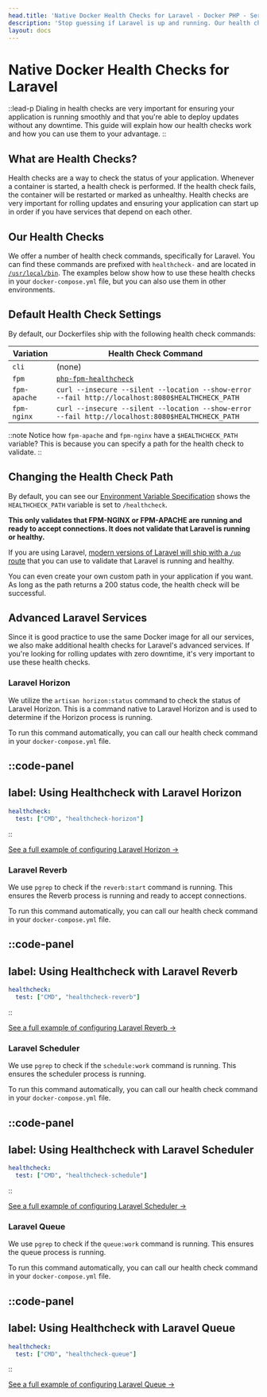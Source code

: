 ```yaml
---
head.title: 'Native Docker Health Checks for Laravel - Docker PHP - Server Side Up'
description: 'Stop guessing if Laravel is up and running. Our health checks have you covered to ensure Laravel is running properly. It supports HTTP checks, Laravel Horizon, Reverb, Scheduler, and Queue.'
layout: docs
---
```


# Native Docker Health Checks for Laravel
::lead-p
Dialing in health checks are very important for ensuring your application is running smoothly and that you're able to deploy updates without any downtime. This guide will explain how our health checks work and how you can use them to your advantage.
::

## What are Health Checks?

Health checks are a way to check the status of your application. Whenever a container is started, a health check is performed. If the health check fails, the container will be restarted or marked as unhealthy. Health checks are very important for rolling updates and ensuring your application can start up in order if you have services that depend on each other.

## Our Health Checks
We offer a number of health check commands, specifically for Laravel. You can find these commands are prefixed with `healthcheck-` and are located in [`/usr/local/bin`](https://github.com/serversideup/docker-php/tree/main/src/common/usr/local/bin). The examples below show how to use these health checks in your `docker-compose.yml` file, but you can also use them in other environments.

## Default Health Check Settings
By default, our Dockerfiles ship with the following health check commands:

| Variation | Health Check Command |
| --------- | -------------------- |
| `cli`     | (none)               |
| `fpm`     | [`php-fpm-healthcheck`](https://github.com/renatomefi/php-fpm-healthcheck) |
| `fpm-apache`     | `curl --insecure --silent --location --show-error --fail http://localhost:8080$HEALTHCHECK_PATH` |
| `fpm-nginx` | `curl --insecure --silent --location --show-error --fail http://localhost:8080$HEALTHCHECK_PATH` |

::note
Notice how `fpm-apache` and `fpm-nginx` have a `$HEALTHCHECK_PATH` variable? This is because you can specify a path for the health check to validate.
::

## Changing the Health Check Path
By default, you can see our [Environment Variable Specification](/docs/reference/environment-variable-specification) shows the `HEALTHCHECK_PATH` variable is set to `/healthcheck`.

**This only validates that FPM-NGINX or FPM-APACHE are running and ready to accept connections. It does not validate that Laravel is running or healthy.**

If you are using Laravel, [modern versions of Laravel will ship with a `/up` route](https://laravel.com/docs/12.x/deployment#the-health-route) that you can use to validate that Laravel is running and healthy.

You can even create your own custom path in your application if you want. As long as the path returns a 200 status code, the health check will be successful.

## Advanced Laravel Services
Since it is good practice to use the same Docker image for all our services, we also make additional health checks for Laravel's advanced services. If you're looking for rolling updates with zero downtime, it's very important to use these health checks.

### Laravel Horizon
We utilize the `artisan horizon:status` command to check the status of Laravel Horizon. This is a command native to Laravel Horizon and is used to determine if the Horizon process is running.

To run this command automatically, you can call our health check command in your `docker-compose.yml` file.

::code-panel
---
label: Using Healthcheck with Laravel Horizon
---
```yaml
healthcheck:
  test: ["CMD", "healthcheck-horizon"]
```
::

[See a full example of configuring Laravel Horizon →](/docs/laravel/laravel-horizon)

### Laravel Reverb
We use `pgrep` to check if the `reverb:start` command is running. This ensures the Reverb process is running and ready to accept connections.

To run this command automatically, you can call our health check command in your `docker-compose.yml` file.

::code-panel
---
label: Using Healthcheck with Laravel Reverb
---
```yaml
healthcheck:
  test: ["CMD", "healthcheck-reverb"]
```
::

[See a full example of configuring Laravel Reverb →](/docs/laravel/laravel-reverb)

### Laravel Scheduler
We use `pgrep` to check if the `schedule:work` command is running. This ensures the scheduler process is running.

To run this command automatically, you can call our health check command in your `docker-compose.yml` file.

::code-panel
---
label: Using Healthcheck with Laravel Scheduler
---
```yaml
healthcheck:
  test: ["CMD", "healthcheck-schedule"]
```
::

[See a full example of configuring Laravel Scheduler →](/docs/laravel/laravel-task-scheduler)

### Laravel Queue
We use `pgrep` to check if the `queue:work` command is running. This ensures the queue process is running.

To run this command automatically, you can call our health check command in your `docker-compose.yml` file.

::code-panel
---
label: Using Healthcheck with Laravel Queue
---
```yaml
healthcheck:
  test: ["CMD", "healthcheck-queue"]
```
::

[See a full example of configuring Laravel Queue →](/docs/laravel/laravel-queue)
